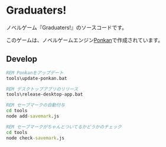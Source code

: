# Graduaters!

ノベルゲーム『Graduaters!』のソースコードです。

このゲームは、ノベルゲームエンジン[Ponkan](https://github.com/studiomikan/ponkan)で作成されています。

## Develop

```bat
REM Ponkanをアップデート
tools\update-ponkan.bat

REM デスクトップアプリのリリース
tools\release-desktop-app.bat

REM セーブマークの自動付与
cd tools
node add-savemark.js

REM セーブマークがちゃんとついてるかどうかのチェック
cd tools
node check-savemark.js
```
